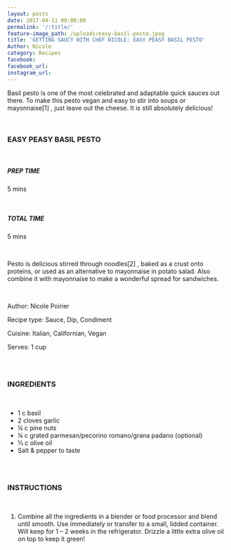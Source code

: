 ```yaml
---
layout: posts
date: 2017-04-11 00:00:00
permalink: '/:title/'
feature-image_path: /uploads/easy-basil-pesto.jpeg
title: 'GETTING SAUCY WITH CHEF NICOLE: EASY PEASY BASIL PESTO'
Author: Nicole
category: Recipes
facebook:
facebook_url:
instagram_url:
---
```


Basil pesto is one of the most celebrated and adaptable quick sauces out there. To make this pesto vegan and easy to stir into soups or mayonnaise[1] , just leave out the cheese. It is still absolutely delicious!

 

### EASY PEASY BASIL PESTO

 

##### PREP TIME

5 mins

 

##### TOTAL TIME

5 mins

 

Pesto is delicious stirred through noodles[2] , baked as a crust onto proteins, or used as an alternative to mayonnaise in potato salad. Also combine it with mayonnaise to make a wonderful spread for sandwiches.

 

Author: Nicole Poirier

Recipe type: Sauce, Dip, Condiment

Cuisine: Italian, Californian, Vegan

Serves: 1 cup

###  

### INGREDIENTS

 

* 1 c basil
* 2 cloves garlic
* ¼ c pine nuts
* ¼ c grated parmesan/pecorino romano/grana padano (optional)
* ⅓ c olive oil
* Salt & pepper to taste

###  

### INSTRUCTIONS

 

1. Combine all the ingredients in a blender or food processor and blend until smooth. Use immediately or transfer to a small, lidded container. Will keep for 1 – 2 weeks in the refrigerator. Drizzle a little extra olive oil on top to keep it green!